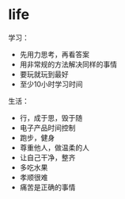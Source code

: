 # life

学习：

+ 先用力思考，再看答案
+ 用非常规的方法解决同样的事情
+ 要玩就玩到最好
+ 至少10小时学习时间





生活：

+ 行，成于思，毁于随
+ 电子产品时间控制
+ 跑步，健身
+ 尊重他人，做温柔的人
+ 让自己干净，整齐
+ 多吃水果
+ 孝顺很难
+ 痛苦是正确的事情